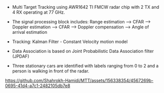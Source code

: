 - Multi Target Tracking using AWR1642 TI FMCW radar chip with 2 TX and 4 RX operating at 77 GHz. 
- The signal processing block includes:   Range estimation --> CFAR --> Doppler estimation --> CFAR --> Doppler compensation --> Angle of arrival estimation 
- Tracking: Kalman Filter - Constant Velocity motion model
- Data Association is based on Joint Probabilistic Data Association filter (JPDAF)

- Three stationary cars are identified with labels ranging from 0 to 2 and a person is walking in front of the radar.
  




https://github.com/Shahrokh-Hamidi/MTT/assets/156338354/4567269b-0695-41d4-a7c1-2482105db7e8

